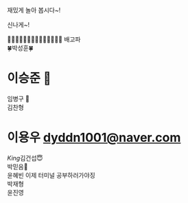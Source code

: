재밌게 놀아 봅시다~!

신나게~!


👻👻👻👻👻👻👻👻👻👻👻👻👻👻
배고파 <br>
🍀박성훈🍀  <br> 
# 이승준 🍎 <br>
임병구 🍕 <br>
김찬형 <br>
# 이용우 dyddn1001@naver.com <br>
*King*김건섭😇 <br>
박믿음🤯 <br>
윤혜빈  이제 터미널 공부하러가야징<br>
박재형<br>
윤진영<br>
